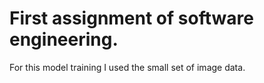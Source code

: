 # First assignment of software engineering.
For this model training I used the small set of image data.
